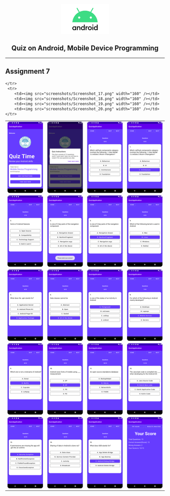 <p align="center">
    <img src="android_logo.png" width="150" />
    <h2 align="center">Quiz on Android, Mobile Device Programming</h2>
    
</p>

<hr/>

<h2>Assignment 7</h2>
<p align="center">
<table border="0">
      <tr>
        <td><img src="screenshots/Screenshot_1.png" width="160" /></td>
        <td><img src="screenshots/Screenshot_2.png" width="160" /></td>
        <td><img src="screenshots/Screenshot_3.png" width="160" /></td>
        <td><img src="screenshots/Screenshot_4.png" width="160" /></td>
    </tr>
    <tr>
        <td><img src="screenshots/Screenshot_5.png" width="160" /></td>
        <td><img src="screenshots/Screenshot_6.png" width="160" /></td>
        <td><img src="screenshots/Screenshot_7.png" width="160" /></td>
        <td><img src="screenshots/Screenshot_8.png" width="160" /></td>
    </tr>
      <tr>
        <td><img src="screenshots/Screenshot_9.png" width="160" /></td>
        <td><img src="screenshots/Screenshot_10.png" width="160" /></td>
        <td><img src="screenshots/Screenshot_11.png" width="160" /></td>
        <td><img src="screenshots/Screenshot_12.png" width="160" /></td>
    </tr>
     <tr>
        <td><img src="screenshots/Screenshot_13.png" width="160" /></td>
        <td><img src="screenshots/Screenshot_14.png" width="160" /></td>
        <td><img src="screenshots/Screenshot_15.png" width="160" /></td>
        <td><img src="screenshots/Screenshot_16.png" width="160" /></td>      
    </tr>
     <tr>
        <td><img src="screenshots/Screenshot_17.png" width="160" /></td>
        <td><img src="screenshots/Screenshot_18.png" width="160" /></td>
        <td><img src="screenshots/Screenshot_19.png" width="160" /></td>
        <td><img src="screenshots/Screenshot_20.png" width="160" /></td>
      
    </tr>
     <tr>
        <td><img src="screenshots/Screenshot_17.png" width="160" /></td>
        <td><img src="screenshots/Screenshot_18.png" width="160" /></td>
        <td><img src="screenshots/Screenshot_19.png" width="160" /></td>
        <td><img src="screenshots/Screenshot_20.png" width="160" /></td>
    </tr>
</table>
</p>

